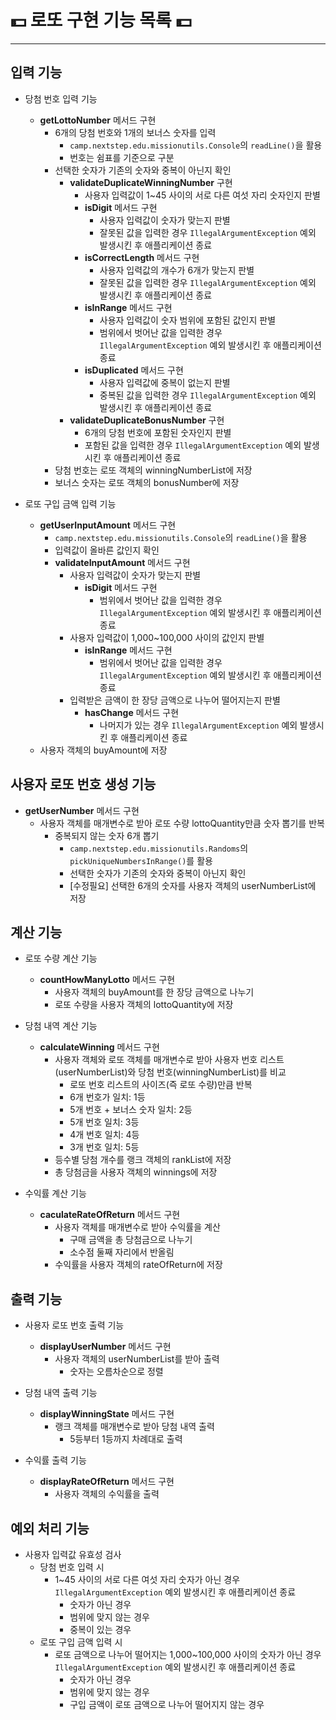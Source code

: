 # 💵 로또 구현 기능 목록 💵
***

## 입력 기능
- 당첨 번호 입력 기능
  - **getLottoNumber** 메서드 구현
    - 6개의 당첨 번호와 1개의 보너스 숫자를 입력
      - `camp.nextstep.edu.missionutils.Console`의 `readLine()`을 활용
      - 번호는 쉼표를 기준으로 구분
    - 선택한 숫자가 기존의 숫자와 중복이 아닌지 확인
      - **validateDuplicateWinningNumber** 구현
        - 사용자 입력값이 1~45 사이의 서로 다른 여섯 자리 숫자인지 판별
        - **isDigit** 메서드 구현
          - 사용자 입력값이 숫자가 맞는지 판별
          - 잘못된 값을 입력한 경우 `IllegalArgumentException` 예외 발생시킨 후 애플리케이션 종료
        - **isCorrectLength** 메서드 구현
          - 사용자 입력값의 개수가 6개가 맞는지 판별
          - 잘못된 값을 입력한 경우 `IllegalArgumentException` 예외 발생시킨 후 애플리케이션 종료
        - **isInRange** 메서드 구현
          - 사용자 입력값이 숫자 범위에 포함된 값인지 판별
          - 범위에서 벗어난 값을 입력한 경우 `IllegalArgumentException` 예외 발생시킨 후 애플리케이션 종료
        - **isDuplicated** 메서드 구현
          - 사용자 입력값에 중복이 없는지 판별
          - 중복된 값을 입력한 경우 `IllegalArgumentException` 예외 발생시킨 후 애플리케이션 종료
      - **validateDuplicateBonusNumber** 구현
        - 6개의 당첨 번호에 포함된 숫자인지 판별
        - 포함된 값을 입력한 경우 `IllegalArgumentException` 예외 발생시킨 후 애플리케이션 종료
    - 당첨 번호는 로또 객체의 winningNumberList에 저장
    - 보너스 숫자는 로또 객체의 bonusNumber에 저장

- 로또 구입 금액 입력 기능
  - **getUserInputAmount** 메서드 구현
    - `camp.nextstep.edu.missionutils.Console`의 `readLine()`을 활용
    - 입력값이 올바른 값인지 확인
    - **validateInputAmount** 메서드 구현
      - 사용자 입력값이 숫자가 맞는지 판별
        - **isDigit** 메서드 구현
          - 범위에서 벗어난 값을 입력한 경우 `IllegalArgumentException` 예외 발생시킨 후 애플리케이션 종료
      - 사용자 입력값이 1,000~100,000 사이의 값인지 판별
        - **isInRange** 메서드 구현
          - 범위에서 벗어난 값을 입력한 경우 `IllegalArgumentException` 예외 발생시킨 후 애플리케이션 종료
      - 입력받은 금액이 한 장당 금액으로 나누어 떨어지는지 판별
        - **hasChange** 메서드 구현
          - 나머지가 있는 경우 `IllegalArgumentException` 예외 발생시킨 후 애플리케이션 종료
  - 사용자 객체의 buyAmount에 저장

## 사용자 로또 번호 생성 기능
- **getUserNumber** 메서드 구현
  - 사용자 객체를 매개변수로 받아 로또 수량 lottoQuantity만큼 숫자 뽑기를 반복 
    - 중복되지 않는 숫자 6개 뽑기
      - `camp.nextstep.edu.missionutils.Randoms`의 `pickUniqueNumbersInRange()`를 활용
      - 선택한 숫자가 기존의 숫자와 중복이 아닌지 확인
      - [수정필요] 선택한 6개의 숫자를 사용자 객체의 userNumberList에 저장

## 계산 기능
- 로또 수량 계산 기능
  - **countHowManyLotto** 메서드 구현
    - 사용자 객체의 buyAmount를 한 장당 금액으로 나누기
    - 로또 수량을 사용자 객체의 lottoQuantity에 저장

- 당첨 내역 계산 기능
  - **calculateWinning** 메서드 구현
    - 사용자 객체와 로또 객체를 매개변수로 받아 사용자 번호 리스트(userNumberList)와 당첨 번호(winningNumberList)를 비교
      - 로또 번호 리스트의 사이즈(즉 로또 수량)만큼 반복
      - 6개 번호가 일치: 1등
      - 5개 번호 + 보너스 숫자 일치: 2등
      - 5개 번호 일치: 3등
      - 4개 번호 일치: 4등
      - 3개 번호 일치: 5등
    - 등수별 당첨 개수를 랭크 객체의 rankList에 저장
    - 총 당첨금을 사용자 객체의 winnings에 저장

- 수익률 계산 기능
  - **caculateRateOfReturn** 메서드 구현
    - 사용자 객체를 매개변수로 받아 수익률을 계산
      - 구매 금액을 총 당첨금으로 나누기
      - 소수점 둘째 자리에서 반올림
    - 수익률을 사용자 객체의 rateOfReturn에 저장

## 출력 기능
- 사용자 로또 번호 출력 기능
  - **displayUserNumber** 메서드 구현
    - 사용자 객체의 userNumberList를 받아 출력
      - 숫자는 오름차순으로 정렬

- 당첨 내역 출력 기능
  - **displayWinningState** 메서드 구현
    - 랭크 객체를 매개변수로 받아 당첨 내역 출력
      - 5등부터 1등까지 차례대로 출력 

- 수익률 출력 기능
  - **displayRateOfReturn** 메서드 구현
    - 사용자 객체의 수익률을 출력

## 예외 처리 기능
- 사용자 입력값 유효성 검사
  - 당첨 번호 입력 시
    - 1~45 사이의 서로 다른 여섯 자리 숫자가 아닌 경우 `IllegalArgumentException` 예외 발생시킨 후 애플리케이션 종료
      - 숫자가 아닌 경우
      - 범위에 맞지 않는 경우
      - 중복이 있는 경우
  - 로또 구입 금액 입력 시
    - 로또 금액으로 나누어 떨어지는 1,000~100,000 사이의 숫자가 아닌 경우 `IllegalArgumentException` 예외 발생시킨 후 애플리케이션 종료
      - 숫자가 아닌 경우
      - 범위에 맞지 않는 경우
      - 구입 금액이 로또 금액으로 나누어 떨어지지 않는 경우